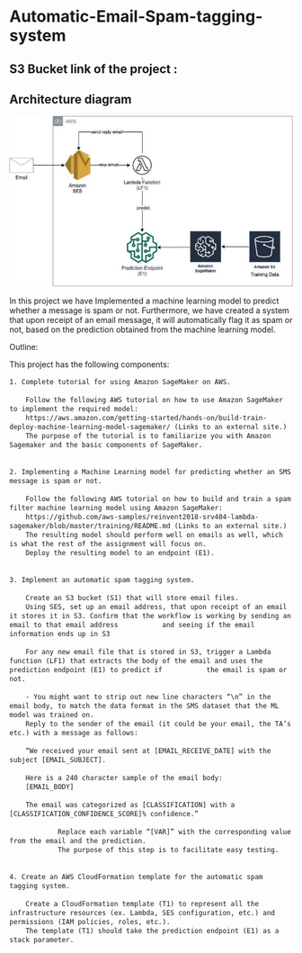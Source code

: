 # Automatic-Email-Spam-tagging-system

## S3 Bucket link of the project :

## Architecture diagram
![Architecture](Architecture/Picture.png)


In this project we have Implemented a machine learning model to predict whether a message is spam or not. Furthermore, we have created a system that upon receipt of an email message, it will automatically flag it as spam or not, based on the prediction obtained from the machine learning model.

Outline:

This project has the following components:

    1. Complete tutorial for using Amazon SageMaker on AWS.

        Follow the following AWS tutorial on how to use Amazon SageMaker to implement the required model:
        https://aws.amazon.com/getting-started/hands-on/build-train-deploy-machine-learning-model-sagemaker/ (Links to an external site.)
        The purpose of the tutorial is to familiarize you with Amazon Sagemaker and the basic components of SageMaker.
         

    2. Implementing a Machine Learning model for predicting whether an SMS message is spam or not.

        Follow the following AWS tutorial on how to build and train a spam filter machine learning model using Amazon SageMaker:
        https://github.com/aws-samples/reinvent2018-srv404-lambda-sagemaker/blob/master/training/README.md (Links to an external site.)
        The resulting model should perform well on emails as well, which is what the rest of the assignment will focus on.
        Deploy the resulting model to an endpoint (E1).
         

    3. Implement an automatic spam tagging system.

        Create an S3 bucket (S1) that will store email files.
        Using SES, set up an email address, that upon receipt of an email it stores it in S3. Confirm that the workflow is working by sending an email to that email address           and seeing if the email information ends up in S3
      
        For any new email file that is stored in S3, trigger a Lambda function (LF1) that extracts the body of the email and uses the prediction endpoint (E1) to predict if           the email is spam or not.
        
        - You might want to strip out new line characters “\n” in the email body, to match the data format in the SMS dataset that the ML model was trained on.
        Reply to the sender of the email (it could be your email, the TA’s etc.) with a message as follows:

        “We received your email sent at [EMAIL_RECEIVE_DATE] with the subject [EMAIL_SUBJECT].

        Here is a 240 character sample of the email body:
        [EMAIL_BODY]

        The email was categorized as [CLASSIFICATION] with a [CLASSIFICATION_CONFIDENCE_SCORE]% confidence.”
         
                Replace each variable “[VAR]” with the corresponding value from the email and the prediction.
                The purpose of this step is to facilitate easy testing.
                 

    4. Create an AWS CloudFormation template for the automatic spam tagging system.

        Create a CloudFormation template (T1) to represent all the infrastructure resources (ex. Lambda, SES configuration, etc.) and permissions (IAM policies, roles, etc.).
        The template (T1) should take the prediction endpoint (E1) as a stack parameter.


